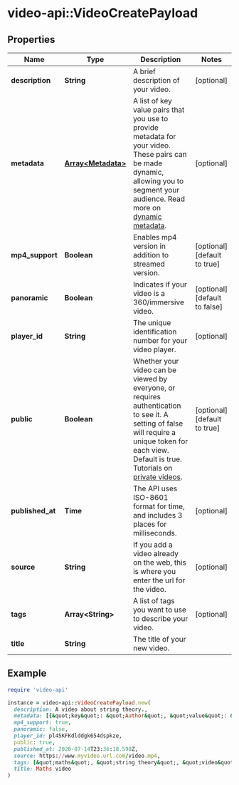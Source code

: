 # video-api::VideoCreatePayload

## Properties

| Name | Type | Description | Notes |
| ---- | ---- | ----------- | ----- |
| **description** | **String** | A brief description of your video. | [optional] |
| **metadata** | [**Array&lt;Metadata&gt;**](Metadata.md) | A list of key value pairs that you use to provide metadata for your video. These pairs can be made dynamic, allowing you to segment your audience. Read more on [dynamic metadata](https://api.video/blog/endpoints/dynamic-metadata). | [optional] |
| **mp4_support** | **Boolean** | Enables mp4 version in addition to streamed version. | [optional][default to true] |
| **panoramic** | **Boolean** | Indicates if your video is a 360/immersive video. | [optional][default to false] |
| **player_id** | **String** | The unique identification number for your video player. | [optional] |
| **public** | **Boolean** | Whether your video can be viewed by everyone, or requires authentication to see it. A setting of false will require a unique token for each view. Default is true. Tutorials on [private videos](https://api.video/blog/endpoints/private-videos). | [optional][default to true] |
| **published_at** | **Time** | The API uses ISO-8601 format for time, and includes 3 places for milliseconds. | [optional] |
| **source** | **String** | If you add a video already on the web, this is where you enter the url for the video. | [optional] |
| **tags** | **Array&lt;String&gt;** | A list of tags you want to use to describe your video. | [optional] |
| **title** | **String** | The title of your new video. |  |

## Example

```ruby
require 'video-api'

instance = video-api::VideoCreatePayload.new(
  description: A video about string theory.,
  metadata: [{&quot;key&quot;: &quot;Author&quot;, &quot;value&quot;: &quot;John Doe&quot;}],
  mp4_support: true,
  panoramic: false,
  player_id: pl45KFKdlddgk654dspkze,
  public: true,
  published_at: 2020-07-14T23:36:18.598Z,
  source: https://www.myvideo.url.com/video.mp4,
  tags: [&quot;maths&quot;, &quot;string theory&quot;, &quot;video&quot;],
  title: Maths video
)
```

